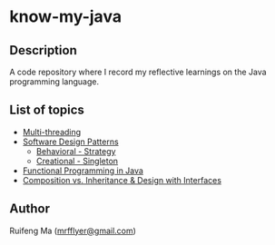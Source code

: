 # know-my-java

## Description
A code repository where I record my reflective learnings on the Java programming language. 

## List of topics

* [Multi-threading](./src/main/java/com/flyer/multiThread)
* [Software Design Patterns](./src/main/java/com/flyer/designPatterns)
    * [Behavioral - Strategy](./src/main/java/com/flyer/designPatterns/strateggy)
    * [Creational - Singleton](./src/main/java/com/flyer/designPatterns/singleton)
* [Functional Programming in Java](./src/main/java/com/flyer/lambdaExpressions)
* [Composition vs. Inheritance & Design with Interfaces](./src/main/java/com/flyer/compositionVsInheritance)

## Author
Ruifeng Ma (mrfflyer@gmail.com)
